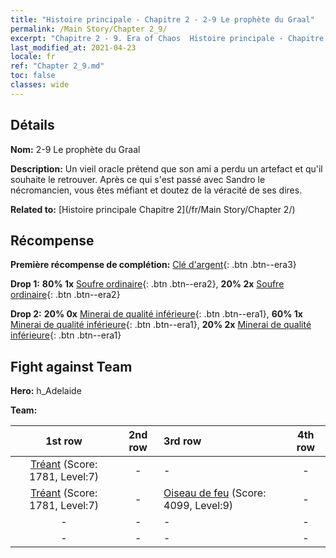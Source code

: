 ```yaml
---
title: "Histoire principale - Chapitre 2 - 2-9 Le prophète du Graal"
permalink: /Main Story/Chapter 2_9/
excerpt: "Chapitre 2 - 9. Era of Chaos  Histoire principale - Chapitre 2_9. 2-9 Le prophète du Graal"
last_modified_at: 2021-04-23
locale: fr
ref: "Chapter 2_9.md"
toc: false
classes: wide
---
```


## Détails

 **Nom:** 2-9 Le prophète du Graal

 **Description:** Un vieil oracle prétend que son ami a perdu un artefact et qu'il souhaite le retrouver. Après ce qui s'est passé avec Sandro le nécromancien, vous êtes méfiant et doutez de la véracité de ses dires.

 **Related to:** [Histoire principale Chapitre 2](/fr/Main Story/Chapter 2/)

## Récompense

 **Première récompense de complétion:** [Clé d'argent](/ItemsFR/con_693/){: .btn .btn--era3}

 **Drop 1:** **80% 1x** [Soufre ordinaire](/ItemsFR/mat_9/){: .btn .btn--era2}, **20% 2x** [Soufre ordinaire](/ItemsFR/mat_9/){: .btn .btn--era2}

 **Drop 2:** **20% 0x** [Minerai de qualité inférieure](/ItemsFR/mat_1/){: .btn .btn--era1}, **60% 1x** [Minerai de qualité inférieure](/ItemsFR/mat_1/){: .btn .btn--era1}, **20% 2x** [Minerai de qualité inférieure](/ItemsFR/mat_1/){: .btn .btn--era1}


## Fight against Team
 **Hero:** h_Adelaide

 **Team:**


  | 1st row | 2nd row | 3rd row | 4th row |
  |:----:|:----:|:----|:----:|
  | [Tréant](/fr/units/Treant/) (Score: 1781, Level:7)  | - | - | - |
  | [Tréant](/fr/units/Treant/) (Score: 1781, Level:7)  | - | [Oiseau de feu](/fr/units/Firebird/) (Score: 4099, Level:9)  | - |
  | - | - | - | - |
  | - | - | - | - |


